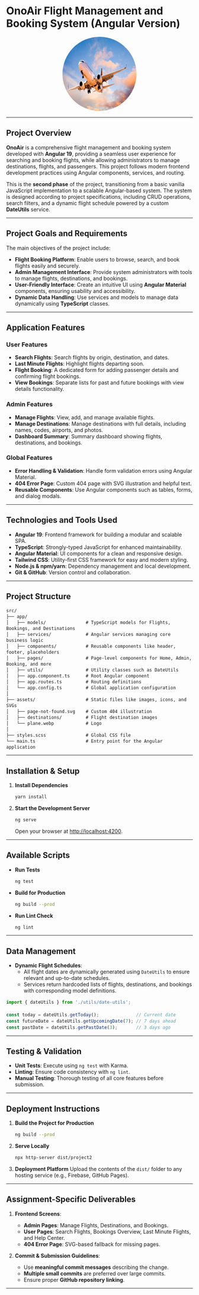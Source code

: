 # **OnoAir Flight Management and Booking System (Angular Version)**

<p align="center">
  <img src="public/plane.webp" alt="OnoAir Logo" style="border-radius: 50%; width: 200px; height: 200px;">
</p>

---

## **Project Overview**

**OnoAir** is a comprehensive flight management and booking system developed with **Angular 19**, providing a seamless user experience for searching and booking flights, while allowing administrators to manage destinations, flights, and passengers. This project follows modern frontend development practices using Angular components, services, and routing.

This is the **second phase** of the project, transitioning from a basic vanilla JavaScript implementation to a scalable Angular-based system. The system is designed according to project specifications, including CRUD operations, search filters, and a dynamic flight schedule powered by a custom **DateUtils** service.

---

## **Project Goals and Requirements**

The main objectives of the project include:

- **Flight Booking Platform**: Enable users to browse, search, and book flights easily and securely.
- **Admin Management Interface**: Provide system administrators with tools to manage flights, destinations, and bookings.
- **User-Friendly Interface**: Create an intuitive UI using **Angular Material** components, ensuring usability and accessibility.
- **Dynamic Data Handling**: Use services and models to manage data dynamically using **TypeScript** classes.

---

## **Application Features**

### **User Features**
- **Search Flights**: Search flights by origin, destination, and dates.
- **Last Minute Flights**: Highlight flights departing soon.
- **Flight Booking**: A dedicated form for adding passenger details and confirming flight bookings.
- **View Bookings**: Separate lists for past and future bookings with view details functionality.

### **Admin Features**
- **Manage Flights**: View, add, and manage available flights.
- **Manage Destinations**: Manage destinations with full details, including names, codes, airports, and photos.
- **Dashboard Summary**: Summary dashboard showing flights, destinations, and bookings.

### **Global Features**
- **Error Handling & Validation**: Handle form validation errors using Angular Material.
- **404 Error Page**: Custom 404 page with SVG illustration and helpful text.
- **Reusable Components**: Use Angular components such as tables, forms, and dialog modals.

---

## **Technologies and Tools Used**
- **Angular 19**: Frontend framework for building a modular and scalable SPA.
- **TypeScript**: Strongly-typed JavaScript for enhanced maintainability.
- **Angular Material**: UI components for a clean and responsive design.
- **Tailwind CSS**: Utility-first CSS framework for easy and modern styling.
- **Node.js & npm/yarn**: Dependency management and local development.
- **Git & GitHub**: Version control and collaboration.

---

## **Project Structure**

```plaintext
src/
├── app/
│   ├── models/               # TypeScript models for Flights, Bookings, and Destinations
│   ├── services/             # Angular services managing core business logic
│   ├── components/           # Reusable components like header, footer, placeholders
│   ├── pages/                # Page-level components for Home, Admin, Booking, and more
│   ├── utils/                # Utility classes such as DateUtils
│   ├── app.component.ts      # Root Angular component
│   ├── app.routes.ts         # Routing definitions
│   └── app.config.ts         # Global application configuration
│
├── assets/                   # Static files like images, icons, and SVGs
│   ├── page-not-found.svg    # Custom 404 illustration
│   ├── destinations/         # Flight destination images
│   └── plane.webp            # Logo
│
├── styles.scss               # Global CSS file
└── main.ts                   # Entry point for the Angular application
```

---

## **Installation & Setup**

1. **Install Dependencies**
   ```bash
   yarn install
   ```

2. **Start the Development Server**
   ```bash
   ng serve
   ```

   Open your browser at [http://localhost:4200](http://localhost:4200).

---

## **Available Scripts**

- **Run Tests**
  ```bash
  ng test
  ```

- **Build for Production**
  ```bash
  ng build --prod
  ```

- **Run Lint Check**
  ```bash
  ng lint
  ```

---

## **Data Management**

- **Dynamic Flight Schedules**:
  - All flight dates are dynamically generated using `DateUtils` to ensure relevant and up-to-date schedules.
  - Services return hardcoded lists of flights, destinations, and bookings with corresponding model definitions.

```typescript
import { dateUtils } from './utils/date-utils';

const today = dateUtils.getToday();              // Current date
const futureDate = dateUtils.getUpcomingDate(7); // 7 days ahead
const pastDate = dateUtils.getPastDate(3);       // 3 days ago
```

---

## **Testing & Validation**

- **Unit Tests**: Execute using `ng test` with Karma.
- **Linting**: Ensure code consistency with `ng lint`.
- **Manual Testing**: Thorough testing of all core features before submission.

---

## **Deployment Instructions**

1. **Build the Project for Production**
   ```bash
   ng build --prod
   ```

2. **Serve Locally**
   ```bash
   npx http-server dist/project2
   ```

3. **Deployment Platform**
   Upload the contents of the `dist/` folder to any hosting service (e.g., Firebase, GitHub Pages).

---

## **Assignment-Specific Deliverables**

1. **Frontend Screens**:
   - **Admin Pages**: Manage Flights, Destinations, and Bookings.
   - **User Pages**: Search Flights, Bookings Overview, Last Minute Flights, and Help Center.
   - **404 Error Page**: SVG-based fallback for missing pages.

2. **Commit & Submission Guidelines**:
   - Use **meaningful commit messages** describing the change.
   - **Multiple small commits** are preferred over large commits.
   - Ensure proper **GitHub repository linking**.

---
